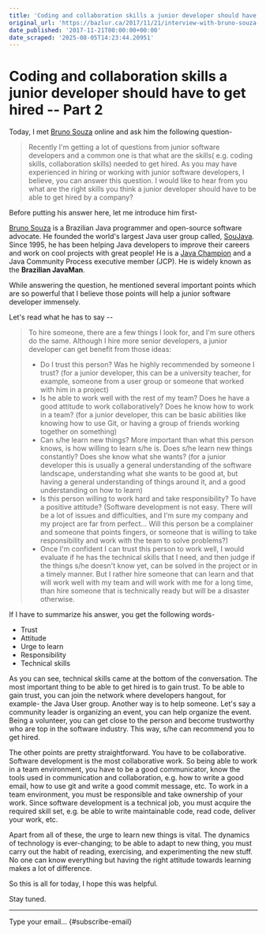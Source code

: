 ```yaml
---
title: 'Coding and collaboration skills a junior developer should have to get hired – Part 2'
original_url: 'https://bazlur.ca/2017/11/21/interview-with-bruno-souza-coding-and-collaboration-skills-a-junior-developer-should-have-to-get-hired/'
date_published: '2017-11-21T00:00:00+00:00'
date_scraped: '2025-08-05T14:23:44.20951'
---
```


Coding and collaboration skills a junior developer should have to get hired -- Part 2
=====================================================================================

Today, I met [Bruno Souza](https://twitter.com/brjavaman) online and ask him the following question-
> Recently I'm getting a lot of questions from junior software developers and a common one is that what are the skills( e.g. coding skills, collaboration skills) needed to get hired. As you may have experienced in hiring or working with junior software developers, I believe, you can answer this question. I would like to hear from you what are the right skills you think a junior developer should have to be able to get hired by a company?

Before putting his answer here, let me introduce him first-

[Bruno Souza](https://en.wikipedia.org/wiki/Bruno_Souza_(programmer)) is a Brazilian Java programmer and open-source software advocate. He founded the world's largest Java user group called, [SouJava](https://en.wikipedia.org/wiki/SouJava). Since 1995, he has been helping Java developers to improve their careers and work on cool projects with great people! He is a [Java Champion](https://community.oracle.com/docs/DOC-925803) and a Java Community Process executive member (JCP). He is widely known as the **Brazilian JavaMan**.

While answering the question, he mentioned several important points which are so powerful that I believe those points will help a junior software developer immensely.

Let's read what he has to say --
> To hire someone, there are a few things I look for, and I'm sure others do the same. Although I hire more senior developers, a junior developer can get benefit from those ideas:
>
> * Do I trust this person? Was he highly recommended by someone I trust? (for a junior developer, this can be a university teacher, for example, someone from a user group or someone that worked with him in a project)
> * Is he able to work well with the rest of my team? Does he have a good attitude to work collaboratively? Does he know how to work in a team? (for a junior developer, this can be basic abilities like knowing how to use Git, or having a group of friends working together on something)
> * Can s/he learn new things? More important than what this person knows, is how willing to learn s/he is. Does s/he learn new things constantly? Does she know what she wants? (for a junior developer this is usually a general understanding of the software landscape, understanding what she wants to be good at, but having a general understanding of things around it, and a good understanding on how to learn)
> * Is this person willing to work hard and take responsibility? To have a positive attitude? (Software development is not easy. There will be a lot of issues and difficulties, and I'm sure my company and my project are far from perfect... Will this person be a complainer and someone that points fingers, or someone that is willing to take responsibility and work with the team to solve problems?)
> * Once I'm confident I can trust this person to work well, I would evaluate if he has the technical skills that I need, and then judge if the things s/he doesn't know yet, can be solved in the project or in a timely manner. But I rather hire someone that can learn and that will work well with my team and will work with me for a long time, than hire someone that is technically ready but will be a disaster otherwise.

If I have to summarize his answer, you get the following words-

* Trust
* Attitude
* Urge to learn
* Responsibility
* Technical skills

As you can see, technical skills came at the bottom of the conversation. The most important thing to be able to get hired is to gain trust. To be able to gain trust, you can join the network where developers hangout, for example- the Java User group. Another way is to help someone. Let's say a community leader is organizing an event, you can help organize the event. Being a volunteer, you can get close to the person and become trustworthy who are top in the software industry. This way, s/he can recommend you to get hired.

The other points are pretty straightforward. You have to be collaborative. Software development is the most collaborative work. So being able to work in a team environment, you have to be a good communicator, know the tools used in communication and collaboration, e.g. how to write a good email, how to use git and write a good commit message, etc. To work in a team environment, you must be responsible and take ownership of your work. Since software development is a technical job, you must acquire the required skill set, e.g. be able to write maintainable code, read code, deliver your work, etc.

Apart from all of these, the urge to learn new things is vital. The dynamics of technology is ever-changing; to be able to adapt to new thing, you must carry out the habit of reading, exercising, and experimenting the new stuff. No one can know everything but having the right attitude towards learning makes a lot of difference.

So this is all for today, I hope this was helpful.

Stay tuned.  

*** ** * ** ***

Type your email... {#subscribe-email}

